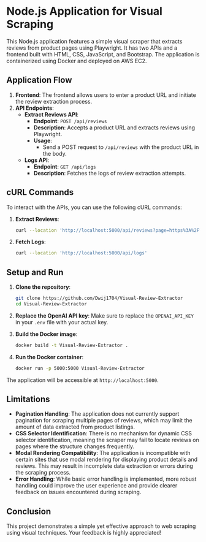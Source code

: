 # Node.js Application for Visual Scraping

This Node.js application features a simple visual scraper that extracts reviews from product pages using Playwright. It has two APIs and a frontend built with HTML, CSS, JavaScript, and Bootstrap. The application is containerized using Docker and deployed on AWS EC2.

## Application Flow

1. **Frontend**: The frontend allows users to enter a product URL and initiate the review extraction process.
2. **API Endpoints**:
   - **Extract Reviews API**: 
     - **Endpoint**: `POST /api/reviews`
     - **Description**: Accepts a product URL and extracts reviews using Playwright.
     - **Usage**: 
       - Send a POST request to `/api/reviews` with the product URL in the body.
   - **Logs API**:
     - **Endpoint**: `GET /api/logs`
     - **Description**: Fetches the logs of review extraction attempts.

## cURL Commands

To interact with the APIs, you can use the following cURL commands:

1. **Extract Reviews**:
   ```bash
   curl --location 'http://localhost:5000/api/reviews?page=https%3A%2F%2Fsokoglam.com%2Fproducts%2Fim-from-rice-toner-150ml'
   ```

2. **Fetch Logs**:
   ```bash
   curl --location 'http://localhost:5000/api/logs'
   ```

## Setup and Run

1. **Clone the repository**:
   ```bash
   git clone https://github.com/Dwij1704/Visual-Review-Extractor
   cd Visual-Review-Extractor
   ```

2. **Replace the OpenAI API key**:
   Make sure to replace the `OPENAI_API_KEY` in your `.env` file with your actual key.

3. **Build the Docker image**:
   ```bash
   docker build -t Visual-Review-Extractor .
   ```

4. **Run the Docker container**:
   ```bash
   docker run -p 5000:5000 Visual-Review-Extractor
   ```

The application will be accessible at `http://localhost:5000`.


## Limitations

- **Pagination Handling**: The application does not currently support pagination for scraping multiple pages of reviews, which may limit the amount of data extracted from product listings.
- **CSS Selector Identification**: There is no mechanism for dynamic CSS selector identification, meaning the scraper may fail to locate reviews on pages where the structure changes frequently.
- **Modal Rendering Compatibility**: The application is incompatible with certain sites that use modal rendering for displaying product details and reviews. This may result in incomplete data extraction or errors during the scraping process.
- **Error Handling**: While basic error handling is implemented, more robust handling could improve the user experience and provide clearer feedback on issues encountered during scraping.

## Conclusion

This project demonstrates a simple yet effective approach to web scraping using visual techniques. Your feedback is highly appreciated!
